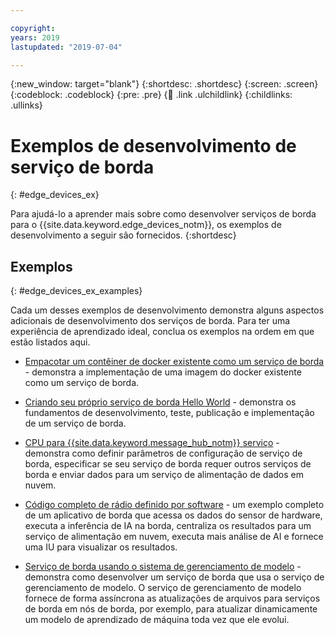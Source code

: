 ```yaml
---

copyright:
years: 2019
lastupdated: "2019-07-04"

---
```


{:new_window: target="blank"}
{:shortdesc: .shortdesc}
{:screen: .screen}
{:codeblock: .codeblock}
{:pre: .pre}
{:child: .link .ulchildlink}
{:childlinks: .ullinks}

# Exemplos de desenvolvimento de serviço de borda
{: #edge_devices_ex}

Para ajudá-lo a aprender mais sobre como desenvolver serviços de borda para o {{site.data.keyword.edge_devices_notm}}, os exemplos de desenvolvimento a seguir são fornecidos.
{:shortdesc}

## Exemplos
{: #edge_devices_ex_examples}

Cada um desses exemplos de desenvolvimento demonstra alguns aspectos adicionais de desenvolvimento dos serviços de borda. Para ter uma experiência de aprendizado ideal, conclua os exemplos na ordem em que estão listados aqui.

* [Empacotar um contêiner de docker existente como um serviço de borda](quickstart_example.md) - demonstra a implementação de uma imagem do docker existente como um serviço de borda.

* [Criando seu próprio serviço de borda Hello World](developingstart_example.md) - demonstra os fundamentos de desenvolvimento, teste, publicação e implementação de um serviço de borda.

* [CPU para {{site.data.keyword.message_hub_notm}} serviço](cpu_msg_example.md) - demonstra como definir parâmetros de configuração de serviço de borda, especificar se seu serviço de borda requer outros serviços de borda e enviar dados para um serviço de alimentação de dados em nuvem.

* [Código completo de rádio definido por software](software_defined_radio_ex_full.md) - um exemplo completo de um aplicativo de borda que acessa os dados do sensor de hardware, executa a inferência de IA na borda, centraliza os resultados para um serviço de alimentação em nuvem, executa mais análise de AI e fornece uma IU para visualizar os resultados.

* [Serviço de borda usando o sistema de gerenciamento de modelo](mms.md) - demonstra como desenvolver um serviço de borda que usa o serviço de gerenciamento de modelo. O serviço de gerenciamento de modelo fornece de forma assíncrona as atualizações de arquivos para serviços de borda em nós de borda, por exemplo, para atualizar dinamicamente um modelo de aprendizado de máquina toda vez que ele evolui.
